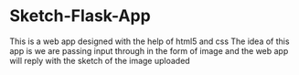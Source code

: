 # Sketch-Flask-App
This is a web app designed with the help of html5 and css 
The idea of this app is we are passing input through in the form of image and the web app will reply with the sketch of the image uploaded
